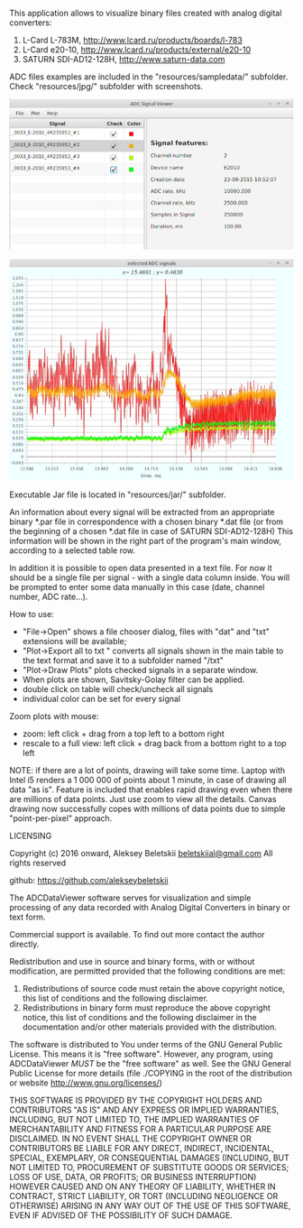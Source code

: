 This application allows to visualize binary files created with analog digital converters:

1. L-Card L-783M, http://www.lcard.ru/products/boards/l-783
2. L-Card e20-10, http://www.lcard.ru/products/external/e20-10
3. SATURN SDI-AD12-128H, http://www.saturn-data.com

ADC files examples are included in the "resources/sampledata/" subfolder.
Check "resources/jpg/" subfolder with screenshots.

![controlwindow](resources/jpg/main1000000points.jpg)

![plot](resources/jpg/plot1000000pointsZoom2.jpg)

Executable Jar file is located in "resources/jar/" subfolder.

An information about every signal will be extracted from an appropriate
binary *.par file  in correspondence with a chosen binary *.dat file
(or from the beginning of a chosen *.dat file in case of SATURN SDI-AD12-128H)
This information will be shown in the right part of the program's main window,
according to a selected  table row.

In addition it is possible to open data presented in a text file.
For now it should be a single file per signal - with a single data column inside.
You will be prompted to enter some data manually in this case (date, channel number, ADC rate...).


How to use:
   - "File->Open" shows a file chooser dialog, files with "dat" and "txt" extensions will be available;
   - "Plot->Export all to txt " converts all signals shown in the main table
       to the text format and save it to a subfolder named "<source>/txt"
   - "Plot->Draw Plots" plots checked signals in a separate window.
   -  When plots are shown, Savitsky-Golay filter can be applied.
   -  double click on table will check/uncheck all signals
   -  individual color can be set for every signal

Zoom plots with mouse:
   - zoom: left click + drag from a top left to a bottom right
   - rescale to a full view: left click + drag back from a bottom right to a top left

NOTE: if there are a lot of points, drawing will take some time.
      Laptop with Intel i5 renders a 1 000 000 of points about 1 minute,
      in case of drawing all data "as is".
      Feature is included that enables  rapid drawing even when there are
      millions of data points. Just use zoom to view all the details.
      Canvas drawing now successfully copes with millions of data points
      due to simple "point-per-pixel" approach.

LICENSING

Copyright (c) 2016 onward, Aleksey Beletskii  <beletskiial@gmail.com>
All rights reserved

github: https://github.com/alekseybeletskii

The ADCDataViewer software serves for visualization and simple processing
of any data recorded with Analog Digital Converters in binary or text form.

Commercial support is available. To find out more contact the author directly.

Redistribution and use in source and binary forms, with or without
modification, are permitted provided that the following conditions are met:

  1. Redistributions of source code must retain the above copyright notice, this
     list of conditions and the following disclaimer.
  2. Redistributions in binary form must reproduce the above copyright notice,
     this list of conditions and the following disclaimer in the documentation
     and/or other materials provided with the distribution.

The software is distributed to You under terms of the GNU General Public
License. This means it is "free software". However, any program, using
ADCDataViewer _MUST_ be the "free software" as well.
See the GNU General Public License for more details
(file ./COPYING in the root of the distribution
or website <http://www.gnu.org/licenses/>)

THIS SOFTWARE IS PROVIDED BY THE COPYRIGHT HOLDERS AND CONTRIBUTORS "AS IS" AND
ANY EXPRESS OR IMPLIED WARRANTIES, INCLUDING, BUT NOT LIMITED TO, THE IMPLIED
WARRANTIES OF MERCHANTABILITY AND FITNESS FOR A PARTICULAR PURPOSE ARE
DISCLAIMED. IN NO EVENT SHALL THE COPYRIGHT OWNER OR CONTRIBUTORS BE LIABLE FOR
ANY DIRECT, INDIRECT, INCIDENTAL, SPECIAL, EXEMPLARY, OR CONSEQUENTIAL DAMAGES
(INCLUDING, BUT NOT LIMITED TO, PROCUREMENT OF SUBSTITUTE GOODS OR SERVICES;
LOSS OF USE, DATA, OR PROFITS; OR BUSINESS INTERRUPTION) HOWEVER CAUSED AND
ON ANY THEORY OF LIABILITY, WHETHER IN CONTRACT, STRICT LIABILITY, OR TORT
(INCLUDING NEGLIGENCE OR OTHERWISE) ARISING IN ANY WAY OUT OF THE USE OF THIS
SOFTWARE, EVEN IF ADVISED OF THE POSSIBILITY OF SUCH DAMAGE.
